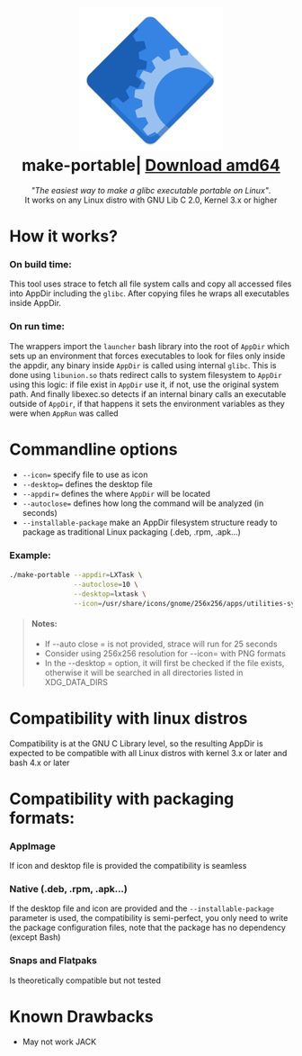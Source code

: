 <h1 align="center">
  <img src="make-portable.png" alt="make-portable">
  <br />
  make-portable| <a href="https://github.com/sudo-give-me-coffee/make-portable/releases/download/continuous/make-portable">Download amd64</a>
</h1>

<p align="center"><i>"The easiest way to make a glibc executable portable on Linux"</i>.<br> It works on any Linux distro with GNU Lib C 2.0, Kernel 3.x or higher</p>

# How it works?

### On build time:
This tool uses strace to fetch all file system calls and copy all accessed files into AppDir including the `glibc`. After copying files he wraps all executables inside AppDir.

### On run time:
The wrappers import the `launcher` bash library into the root of `AppDir` which sets up an environment that forces executables to look for files only inside the appdir, any binary  inside `AppDir` is called using internal `glibc`. This is done using `libunion.so` thats redirect calls to system filesystem to `AppDir` using this logic: if file exist in `AppDir` use it, if not, use the original system path. And finally libexec.so detects if an internal binary calls an executable outside of `AppDir`, if that happens it sets the environment variables as they were when `AppRun` was called

# Commandline options

- `--icon=` specify file to use as icon
- `--desktop=` defines the desktop file
- `--appdir=` defines the where `AppDir` will be located
- `--autoclose=` defines how long the command will be analyzed (in seconds)
- `--installable-package` make an AppDir filesystem structure ready to package as traditional Linux packaging (.deb, .rpm, .apk...)

### Example:

```bash
./make-portable --appdir=LXTask \
                --autoclose=10 \
                --desktop=lxtask \
                --icon=/usr/share/icons/gnome/256x256/apps/utilities-system-monitor.png lxtask
```

> #### **Notes:**
>
> * If --auto close = is not provided, strace will run for 25 seconds
> * Consider using 256x256 resolution for --icon= with PNG formats
> * In the --desktop = option, it will first be checked if the file exists, otherwise it will be searched in all directories listed in XDG_DATA_DIRS

# Compatibility with linux distros

Compatibility is at the GNU C Library level, so the resulting AppDir is expected to be compatible with all Linux distros with kernel 3.x or later and bash 4.x
or later

# Compatibility with packaging formats:

### AppImage
If icon and desktop file is provided the compatibility is seamless
### Native (.deb, .rpm, .apk...)
If the desktop file and icon are provided and the `--installable-package` parameter is used, the compatibility is semi-perfect, you only need to write the package configuration files, note that the package has no dependency (except Bash)

### Snaps and Flatpaks
Is theoretically compatible but not tested

# Known Drawbacks
- May not work JACK



